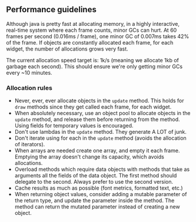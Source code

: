 Performance guidelines
----------------------

Although java is pretty fast at allocating memory, in a highly interactive, real-time system
where each frame counts, minor GCs can hurt. At 60 frames per second (0.016ms / frame), one
minor GC of 0.007ms takes 42% of the frame. If objects are constantly allocated each frame,
for each widget, the number of allocations grows very fast.

The current allocation speed target is: 1k/s (meaning we allocate 1kb of garbage each second).
This should ensure we're only getting minor GCs every ~10 minutes.

### Allocation rules

- Never, ever, ever allocate objects in the `update` method. This holds for `draw` methods
since they get called each frame, for each widget.
- When absolutely necessary, use an object pool to allocate objects in the `update` method,
and release them before returning from the method. Using fields for temporary values is
encouraged.
- Don't use lambdas in the `update` method. They generate A LOT of junk.
- Don't iterate using for each in the `update` method (avoids the allocation of iterators).
- When arrays are needed create one array, and empty it each frame.
Emptying the array doesn't change its capacity, which avoids allocations.
- Overload methods which require data objects with methods that take as arguments
all the fields of the data object. The first method should delegate to the second.
Always prefer to use the second version.
- Cache results as much as possible (font metrics, formatted text, etc.)
- When returning object values, consider adding a mutable parameter of the return type, and
update the parameter inside the method. The method can return the mutated parameter instead
of creating a new object.
